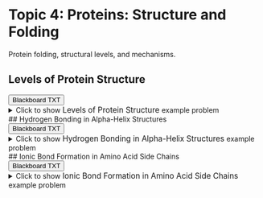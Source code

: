 # Topic 4: Proteins: Structure and Folding

Protein folding, structural levels, and mechanisms.

## Levels of Protein Structure

<div id="MC-levels_of_protein_structure-button-container" class="button-container">
<button class="md-button custom-button bb_text" onclick="downloadFile('bbq-MC-levels_of_protein_structure-questions.txt')" title="Download bbq-MC-levels_of_protein_structure-questions.txt" aria-label="Click to download the Blackboard TXT file (bbq-MC-levels_of_protein_structure-questions.txt)">
    <i class="fa fa-download"></i> Blackboard TXT
</button>
</div><details>
  <summary>Click 
    <span style='font-weight: normal;'>
       to show
    </span>
    <span style='font-size: 1.1em; color: var(--md-primary-fg-color--dark)'>
      Levels of Protein Structure
    </span>
    <span style='font-weight: normal;'>
      example problem
    </span>
  </summary>
  {% include "biochemistry/topic04/selftest-MC-levels_of_protein_structure.html" %}

</details>
## Hydrogen Bonding in Alpha-Helix Structures

<div id="alpha_helix_h-bonds-MC-button-container" class="button-container">
<button class="md-button custom-button bb_text" onclick="downloadFile('bbq-alpha_helix_h-bonds-MC-questions.txt')" title="Download bbq-alpha_helix_h-bonds-MC-questions.txt" aria-label="Click to download the Blackboard TXT file (bbq-alpha_helix_h-bonds-MC-questions.txt)">
    <i class="fa fa-download"></i> Blackboard TXT
</button>
</div><details>
  <summary>Click 
    <span style='font-weight: normal;'>
       to show
    </span>
    <span style='font-size: 1.1em; color: var(--md-primary-fg-color--dark)'>
      Hydrogen Bonding in Alpha-Helix Structures
    </span>
    <span style='font-weight: normal;'>
      example problem
    </span>
  </summary>
  {% include "biochemistry/topic04/selftest-alpha_helix_h-bonds-MC.html" %}

</details>
## Ionic Bond Formation in Amino Acid Side Chains

<div id="ionic_bond_amino_acids-button-container" class="button-container">
<button class="md-button custom-button bb_text" onclick="downloadFile('bbq-ionic_bond_amino_acids-questions.txt')" title="Download bbq-ionic_bond_amino_acids-questions.txt" aria-label="Click to download the Blackboard TXT file (bbq-ionic_bond_amino_acids-questions.txt)">
    <i class="fa fa-download"></i> Blackboard TXT
</button>
</div><details>
  <summary>Click 
    <span style='font-weight: normal;'>
       to show
    </span>
    <span style='font-size: 1.1em; color: var(--md-primary-fg-color--dark)'>
      Ionic Bond Formation in Amino Acid Side Chains
    </span>
    <span style='font-weight: normal;'>
      example problem
    </span>
  </summary>
  {% include "biochemistry/topic04/selftest-ionic_bond_amino_acids.html" %}

</details>
